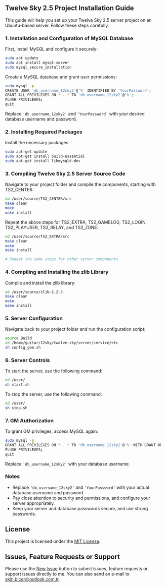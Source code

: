 ## Twelve Sky 2.5 Project Installation Guide

This guide will help you set up your Twelve Sky 2.5 server project on an Ubuntu-based server. Follow these steps carefully.

### 1. Installation and Configuration of MySQL Database

First, install MySQL and configure it securely:

```bash
sudo apt update
sudo apt install mysql-server
sudo mysql_secure_installation
```

Create a MySQL database and grant user permissions:

```bash
sudo mysql -p
CREATE USER 'db_username_12sky2'@'%' IDENTIFIED BY 'YourPassword';
GRANT ALL PRIVILEGES ON * . * TO 'db_username_12sky2'@'%';
FLUSH PRIVILEGES;
quit
```

Replace `'db_username_12sky2'` and `'YourPassword'` with your desired database username and password.

### 2. Installing Required Packages

Install the necessary packages:

```bash
sudo apt-get update
sudo apt-get install build-essential
sudo apt-get install libmysqld-dev
```

### 3. Compiling Twelve Sky 2.5 Server Source Code

Navigate to your project folder and compile the components, starting with TS2_CENTER:

```bash
cd /user/source/TS2_CENTER/src
make clean
make
make install
```

Repeat the above steps for TS2_EXTRA, TS2_GAMELOG, TS2_LOGIN, TS2_PLAYUSER, TS2_RELAY, and TS2_ZONE:

```bash
cd /user/source/TS2_EXTRA/src
make clean
make
make install

# Repeat the same steps for other server components.
```

### 4. Compiling and Installing the zlib Library

Compile and install the zlib library:

```bash
cd /user/source/zlib-1.2.3
make clean
make
make install
```

### 5. Server Configuration

Navigate back to your project folder and run the configuration script:

```bash
source Build
cd /home/guitar/12sky/twelve-sky/server/service/etc
sh config_gen.sh
```

### 6. Server Controls

To start the server, use the following command:

```bash
cd /user/
sh start.sh
```

To stop the server, use the following command:

```bash
cd /user/
sh stop.sh
```

### 7. GM Authorization

To grant GM privileges, access MySQL again:

```bash
sudo mysql -p
GRANT ALL PRIVILEGES ON * . * TO 'db_username_12sky2'@'%' WITH GRANT OPTION;
FLUSH PRIVILEGES;
quit
```

Replace `'db_username_12sky2'` with your database username.

### Notes

- Replace `'db_username_12sky2'` and `'YourPassword'` with your actual database username and password.
- Pay close attention to security and permissions, and configure your server appropriately.
- Keep your server and database passwords secure, and use strong passwords.

## License

This project is licensed under the [MIT License](LICENSE).

## Issues, Feature Requests or Support

Please use the [New Issue](https://github.com/akinbicer/TS25v1/issues/new) button to submit issues, feature requests or support issues directly to me. You can also send an e-mail to akin.bicer@outlook.com.tr.
